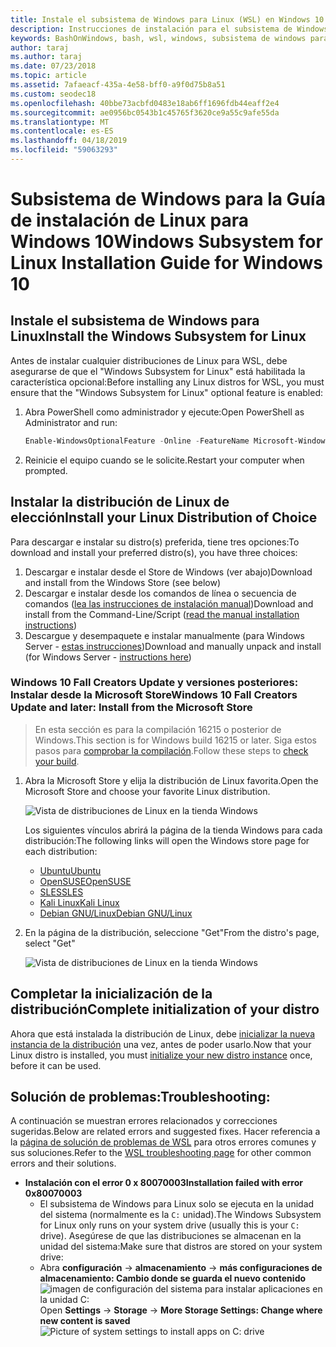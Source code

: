 ```yaml
---
title: Instale el subsistema de Windows para Linux (WSL) en Windows 10
description: Instrucciones de instalación para el subsistema de Windows para Linux en Windows 10.
keywords: BashOnWindows, bash, wsl, windows, subsistema de windows para linux, windowssubsystem, ubuntu, debian, suse, windows 10, instalar
author: taraj
ms.author: taraj
ms.date: 07/23/2018
ms.topic: article
ms.assetid: 7afaeacf-435a-4e58-bff0-a9f0d75b8a51
ms.custom: seodec18
ms.openlocfilehash: 40bbe73acbfd0483e18ab6ff1696fdb44eaff2e4
ms.sourcegitcommit: ae0956bc0543b1c45765f3620ce9a55c9afe55da
ms.translationtype: MT
ms.contentlocale: es-ES
ms.lasthandoff: 04/18/2019
ms.locfileid: "59063293"
---
```

# <a name="windows-subsystem-for-linux-installation-guide-for-windows-10"></a><span data-ttu-id="52014-104">Subsistema de Windows para la Guía de instalación de Linux para Windows 10</span><span class="sxs-lookup"><span data-stu-id="52014-104">Windows Subsystem for Linux Installation Guide for Windows 10</span></span>

## <a name="install-the-windows-subsystem-for-linux"></a><span data-ttu-id="52014-105">Instale el subsistema de Windows para Linux</span><span class="sxs-lookup"><span data-stu-id="52014-105">Install the Windows Subsystem for Linux</span></span>

<span data-ttu-id="52014-106">Antes de instalar cualquier distribuciones de Linux para WSL, debe asegurarse de que el "Windows Subsystem for Linux" está habilitada la característica opcional:</span><span class="sxs-lookup"><span data-stu-id="52014-106">Before installing any Linux distros for WSL, you must ensure that the "Windows Subsystem for Linux" optional feature is enabled:</span></span>

1. <span data-ttu-id="52014-107">Abra PowerShell como administrador y ejecute:</span><span class="sxs-lookup"><span data-stu-id="52014-107">Open PowerShell as Administrator and run:</span></span>
    ```powershell
    Enable-WindowsOptionalFeature -Online -FeatureName Microsoft-Windows-Subsystem-Linux
    ```

2. <span data-ttu-id="52014-108">Reinicie el equipo cuando se le solicite.</span><span class="sxs-lookup"><span data-stu-id="52014-108">Restart your computer when prompted.</span></span>

## <a name="install-your-linux-distribution-of-choice"></a><span data-ttu-id="52014-109">Instalar la distribución de Linux de elección</span><span class="sxs-lookup"><span data-stu-id="52014-109">Install your Linux Distribution of Choice</span></span>
<span data-ttu-id="52014-110">Para descargar e instalar su distro(s) preferida, tiene tres opciones:</span><span class="sxs-lookup"><span data-stu-id="52014-110">To download and install your preferred distro(s), you have three choices:</span></span>
1. <span data-ttu-id="52014-111">Descargar e instalar desde el Store de Windows (ver abajo)</span><span class="sxs-lookup"><span data-stu-id="52014-111">Download and install from the Windows Store (see below)</span></span>
1. <span data-ttu-id="52014-112">Descargar e instalar desde los comandos de línea o secuencia de comandos ([lea las instrucciones de instalación manual](install-manual.md))</span><span class="sxs-lookup"><span data-stu-id="52014-112">Download and install from the Command-Line/Script ([read the manual installation instructions](install-manual.md))</span></span>
1. <span data-ttu-id="52014-113">Descargue y desempaquete e instalar manualmente (para Windows Server - [estas instrucciones](install-on-server.md))</span><span class="sxs-lookup"><span data-stu-id="52014-113">Download and manually unpack and install (for Windows Server - [instructions here](install-on-server.md))</span></span>

### <a name="windows-10-fall-creators-update-and-later-install-from-the-microsoft-store"></a><span data-ttu-id="52014-114">Windows 10 Fall Creators Update y versiones posteriores: Instalar desde la Microsoft Store</span><span class="sxs-lookup"><span data-stu-id="52014-114">Windows 10 Fall Creators Update and later: Install from the Microsoft Store</span></span>

> <span data-ttu-id="52014-115">En esta sección es para la compilación 16215 o posterior de Windows.</span><span class="sxs-lookup"><span data-stu-id="52014-115">This section is for Windows build 16215 or later.</span></span>  <span data-ttu-id="52014-116">Siga estos pasos para [comprobar la compilación](troubleshooting.md#check-your-build-number).</span><span class="sxs-lookup"><span data-stu-id="52014-116">Follow these steps to [check your build](troubleshooting.md#check-your-build-number).</span></span> 

1. <span data-ttu-id="52014-117">Abra la Microsoft Store y elija la distribución de Linux favorita.</span><span class="sxs-lookup"><span data-stu-id="52014-117">Open the Microsoft Store and choose your favorite Linux distribution.</span></span>

    ![Vista de distribuciones de Linux en la tienda Windows](media/store.png)

    <span data-ttu-id="52014-119">Los siguientes vínculos abrirá la página de la tienda Windows para cada distribución:</span><span class="sxs-lookup"><span data-stu-id="52014-119">The following links will open the Windows store page for each distribution:</span></span>

    * [<span data-ttu-id="52014-120">Ubuntu</span><span class="sxs-lookup"><span data-stu-id="52014-120">Ubuntu</span></span>](https://www.microsoft.com/store/p/ubuntu/9nblggh4msv6)
    * [<span data-ttu-id="52014-121">OpenSUSE</span><span class="sxs-lookup"><span data-stu-id="52014-121">OpenSUSE</span></span>](https://www.microsoft.com/store/apps/9njvjts82tjx)
    * [<span data-ttu-id="52014-122">SLES</span><span class="sxs-lookup"><span data-stu-id="52014-122">SLES</span></span>](https://www.microsoft.com/store/apps/9p32mwbh6cns)
    * [<span data-ttu-id="52014-123">Kali Linux</span><span class="sxs-lookup"><span data-stu-id="52014-123">Kali Linux</span></span>](https://www.microsoft.com/store/apps/9PKR34TNCV07)
    * [<span data-ttu-id="52014-124">Debian GNU/Linux</span><span class="sxs-lookup"><span data-stu-id="52014-124">Debian GNU/Linux</span></span>](https://www.microsoft.com/store/apps/9MSVKQC78PK6)

1. <span data-ttu-id="52014-125">En la página de la distribución, seleccione "Get"</span><span class="sxs-lookup"><span data-stu-id="52014-125">From the distro's page, select "Get"</span></span>

    ![Vista de distribuciones de Linux en la tienda Windows](media/UbuntuStore.png)

## <a name="complete-initialization-of-your-distro"></a><span data-ttu-id="52014-127">Completar la inicialización de la distribución</span><span class="sxs-lookup"><span data-stu-id="52014-127">Complete initialization of your distro</span></span>
<span data-ttu-id="52014-128">Ahora que está instalada la distribución de Linux, debe [inicializar la nueva instancia de la distribución](initialize-distro.md) una vez, antes de poder usarlo.</span><span class="sxs-lookup"><span data-stu-id="52014-128">Now that your Linux distro is installed, you must [initialize your new distro instance](initialize-distro.md) once, before it can be used.</span></span>

## <a name="troubleshooting"></a><span data-ttu-id="52014-129">Solución de problemas:</span><span class="sxs-lookup"><span data-stu-id="52014-129">Troubleshooting:</span></span> 

<span data-ttu-id="52014-130">A continuación se muestran errores relacionados y correcciones sugeridas.</span><span class="sxs-lookup"><span data-stu-id="52014-130">Below are related errors and suggested fixes.</span></span> <span data-ttu-id="52014-131">Hacer referencia a la [página de solución de problemas de WSL](troubleshooting.md) para otros errores comunes y sus soluciones.</span><span class="sxs-lookup"><span data-stu-id="52014-131">Refer to the [WSL troubleshooting page](troubleshooting.md) for other common errors and their solutions.</span></span>

* <span data-ttu-id="52014-132">**Instalación con el error 0 x 80070003**</span><span class="sxs-lookup"><span data-stu-id="52014-132">**Installation failed with error 0x80070003**</span></span>
    * <span data-ttu-id="52014-133">El subsistema de Windows para Linux solo se ejecuta en la unidad del sistema (normalmente es la `C:` unidad).</span><span class="sxs-lookup"><span data-stu-id="52014-133">The Windows Subsystem for Linux only runs on your system drive (usually this is your `C:` drive).</span></span> <span data-ttu-id="52014-134">Asegúrese de que las distribuciones se almacenan en la unidad del sistema:</span><span class="sxs-lookup"><span data-stu-id="52014-134">Make sure that distros are stored on your system drive:</span></span>  
    * <span data-ttu-id="52014-135">Abra **configuración** -> **almacenamiento** -> **más configuraciones de almacenamiento: Cambio donde se guarda el nuevo contenido**
    ![imagen de configuración del sistema para instalar aplicaciones en la unidad C:](media/AppStorage.png)</span><span class="sxs-lookup"><span data-stu-id="52014-135">Open **Settings** -> **Storage** -> **More Storage Settings: Change where new content is saved**
![Picture of system settings to install apps on C: drive](media/AppStorage.png)</span></span>
